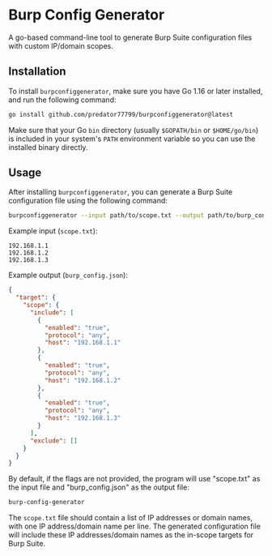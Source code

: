 # Burp Config Generator

A go-based command-line tool to generate Burp Suite configuration files with custom IP/domain scopes.

## Installation

To install `burpconfiggenerator`, make sure you have Go 1.16 or later installed, and run the following command:

```sh
go install github.com/predator77799/burpconfiggenerator@latest
```

Make sure that your Go `bin` directory (usually `$GOPATH/bin` or `$HOME/go/bin`) is included in your system's `PATH` environment variable so you can use the installed binary directly.

## Usage

After installing `burpconfiggenerator`, you can generate a Burp Suite configuration file using the following command:

```sh
burpconfiggenerator --input path/to/scope.txt --output path/to/burp_config.json
```

Example input (`scope.txt`):
```
192.168.1.1
192.168.1.2
192.168.1.3
```

Example output (`burp_config.json`):
```json
{
  "target": {
    "scope": {
      "include": [
        {
          "enabled": "true",
          "protocol": "any",
          "host": "192.168.1.1"
        },
        {
          "enabled": "true",
          "protocol": "any",
          "host": "192.168.1.2"
        },
        {
          "enabled": "true",
          "protocol": "any",
          "host": "192.168.1.3"
        }
      ],
      "exclude": []
    }
  }
}
```

By default, if the flags are not provided, the program will use "scope.txt" as the input file and "burp_config.json" as the output file:

```sh
burp-config-generator
```

The `scope.txt` file should contain a list of IP addresses or domain names, with one IP address/domain name per line. The generated configuration file will include these IP addresses/domain names as the in-scope targets for Burp Suite.
